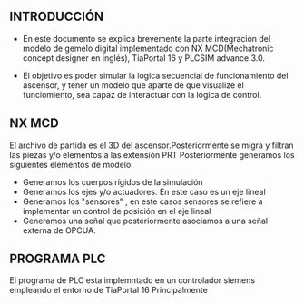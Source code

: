 ## INTRODUCCIÓN

* En este documento se explica brevemente la parte integración del modelo de gemelo digital implementado con NX MCD(Mechatronic concept designer en inglés), TiaPortal 16
y PLCSIM advance 3.0.

* El objetivo es poder simular la logica secuencial de funcionamiento del ascensor, y tener un modelo que aparte de que visualize el funciomiento, sea capaz de
interactuar con la lógica de control.

## NX MCD

El archivo de partida es el 3D del ascensor.Posteriormente se migra y filtran las piezas y/o elementos a las extensión PRT
Posteriormente generamos los siguientes elementos de modelo:
* Generamos los cuerpos rígidos de la simulación
* Generamos los ejes y/o actuadores. En este caso es un eje lineal
* Generamos los "sensores" , en este casos sensores se refiere a implementar un control de posición en el eje lineal
* Generamos una señal que posteriormente asociamos a una señal externa de OPCUA.

## PROGRAMA PLC

El programa de PLC esta implemntado en un controlador siemens empleando el entorno de TiaPortal 16
Principalmente 
